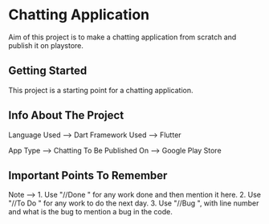 # Chatting Application

Aim of this project is to make a chatting application from scratch and publish it on playstore.

## Getting Started

This project is a starting point for a chatting application.

## Info About The Project

Language Used --> Dart
Framework Used --> Flutter

App Type --> Chatting
To Be Published On --> Google Play Store

## Important Points To Remember

Note --> 1. Use "//Done " for any work done and then mention it here.
         2. Use "//To Do " for any work to do the next day.
         3. Use "//Bug ", with line number and what is the bug to mention a bug in the code.